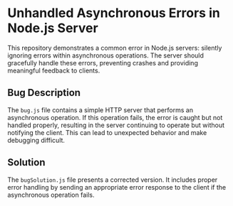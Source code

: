 # Unhandled Asynchronous Errors in Node.js Server

This repository demonstrates a common error in Node.js servers: silently ignoring errors within asynchronous operations.  The server should gracefully handle these errors, preventing crashes and providing meaningful feedback to clients.

## Bug Description

The `bug.js` file contains a simple HTTP server that performs an asynchronous operation. If this operation fails, the error is caught but not handled properly, resulting in the server continuing to operate but without notifying the client.  This can lead to unexpected behavior and make debugging difficult.

## Solution

The `bugSolution.js` file presents a corrected version.  It includes proper error handling by sending an appropriate error response to the client if the asynchronous operation fails.